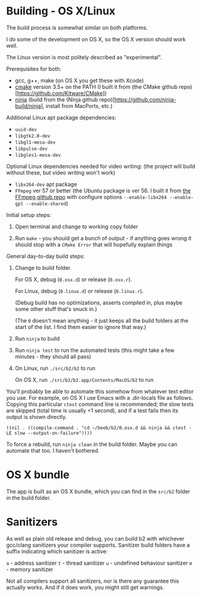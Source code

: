 # Building - OS X/Linux

The build process is somewhat similar on both platforms.

I do some of the development on OS X, so the OS X version should work
well.

The Linux version is most politely described as "experimental".

Prerequisites for both:

- gcc, g++, make (on OS X you get these with Xcode)
- [cmake](https://cmake.org/) version 3.5+ on the PATH (I built it from (the CMake github repo)[https://github.com/Kitware/CMake])
- [ninja](https://ninja-build.org/) (build from the (Ninja github repo)[https://github.com/ninja-build/ninja], install from MacPorts, etc.)

Additional Linux apt package dependencies:

- `uuid-dev`
- `libgtk2.0-dev`
- `libgl1-mesa-dev`
- `libpulse-dev`
- `libgles1-mesa-dev`

Optional Linux dependencies needed for video writing: (the project
will build without these, but video writing won't work)

- `libx264-dev` apt package
- `FFmpeg` ver 57 or better (the Ubuntu package is ver 56. I built it
  from [the FFmpeg github repo](https://github.com/FFmpeg/FFmpeg) with
  configure options `--enable-libx264 --enable-gpl --enable-shared`)

Initial setup steps:

1. Open terminal and change to working copy folder

2. Run `make` - you should get a bunch of output - if anything goes
   wrong it should stop with a `CMake Error` that will hopefully
   explain things

General day-to-day build steps:

1. Change to build folder.

   For OS X, debug (`0.osx.d`) or release (`0.osx.r`).
   
   For Linux, debug (`0.linux.d`) or release (`0.linux.r`).
   
   (Debug build has no optimizations, asserts compiled in, plus maybe
   some other stuff that's snuck in.)
   
   (The `0` doesn't mean anything - it just keeps all the build
   folders at the start of the list. I find them easier to ignore that
   way.)

2. Run `ninja` to build

3. Run `ninja test` to run the automated tests (this might take a few
   minutes - they should all pass)

4. On Linux, run `./src/b2/b2` to run

   On OS X, run `./src/b2/b2.app/Contents/MacOS/b2` to run

You'll probably be able to automate this somehow from whatever text
editor you use. For example, on OS X I use Emacs with a .dir-locals
file as follows. Copying this particular `ctest` command line is
recommended; the slow tests are skipped (total time is usually <1
second), and if a test fails then its output is shown directly.

    ((nil . ((compile-command . "cd ~/beeb/b2/0.osx.d && ninja && ctest -LE slow --output-on-failure"))))

To force a rebuild, run `ninja clean` in the build folder. Maybe you
can automate that too. I haven't bothered.

# OS X bundle

The app is built as an OS X bundle, which you can find in the `src/b2`
folder in the build folder.

# Sanitizers

As well as plain old release and debug, you can build b2 with
whichever gcc/clang sanitizers your compiler supports. Sanitizer build
folders have a suffix indicating which sanitizer is active:

`a` - address sanitizer
`t` - thread sanitizer
`u` - undefined behaviour sanitizer
`m` - memory sanitizer

Not all compilers support all sanitizers, nor is there any guarantee
this actually works. And if it does work, you might still get
warnings.
